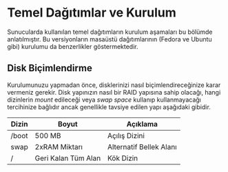 # Temel Dağıtımlar ve Kurulum

Sunucularda kullanılan temel dağıtımların kurulum aşamaları bu bölümde anlatılmıştır. Bu versiyonların masaüstü dağıtımlarının (Fedora ve Ubuntu gibi) kurulumu da benzerlikler göstermektedir.


## Disk Biçimlendirme

Kurulumunuzu yapmadan önce, disklerinizi nasıl biçimlendireceğinize karar vermeniz gerekir. Disk yapınızın nasıl bir RAID yapısına sahip olacağı, hangi dizinlerin *mount* edileceği veya *swap space* kullanıp kullanmayacağı tercihinize bağlıdır ancak genellikle tavsiye edilen yapı aşağıdaki gibidir.


|Dizin | Boyut | Açıklama|
|-- | -- | -- |
|/boot | 500 MB | Açılış Dizini |
| swap | 2xRAM Miktarı | Alternatif Bellek Alanı |
|/ | Geri Kalan Tüm Alan |Kök Dizin |



